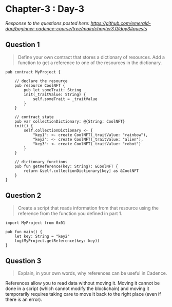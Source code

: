# Chapter-3 : Day-3

*Response to the questions posted here: https://github.com/emerald-dao/beginner-cadence-course/tree/main/chapter3.0/day3#quests*

## Question 1

> Define your own contract that stores a dictionary of resources. Add a function to get a reference to one of the resources in the dictionary.

```cadence
pub contract MyProject {

    // declare the resource
    pub resource CoolNFT {
        pub let someTrait: String
        init(_traitValue: String) {
            self.someTrait = _traitValue
        }
    }

    // contract state
    pub var collectionDictionary: @{String: CoolNFT}
    init() {
        self.collectionDictionary <- {
            "key1": <- create CoolNFT(_traitValue: "rainbow"),
            "key2": <- create CoolNFT(_traitValue: "alien"),
            "key3": <- create CoolNFT(_traitValue: "robot")
        }
    }

    // dictionary functions
    pub fun getReference(key: String): &CoolNFT {
        return &self.collectionDictionary[key] as &CoolNFT
    }
}
```

## Question 2

> Create a script that reads information from that resource using the reference from the function you defined in part 1.

```cadence
import MyProject from 0x01

pub fun main() {
    let key: String = "key2"
    log(MyProject.getReference(key: key))
}
```

## Question 3

> Explain, in your own words, why references can be useful in Cadence.

References allow you to read data without moving it.  Moving it cannot be done in a script (which cannot modify the blockchain) and moving it temporarily requires taking care to move it back to the right place (even if there is an error).
